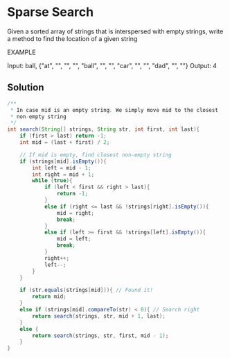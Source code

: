 # Sparse Search

Given a sorted array of strings that is interspersed with empty strings, write a method to find the location of a given string

EXAMPLE

Input:  ball, {"at", "", "", "", "ball", "", "", "car", "", "", "dad", "", ""}
Output: 4

## Solution

```java
/**
 * In case mid is an empty string. We simply move mid to the closest
 * non-empty string
 */
int search(String[] strings, String str, int first, int last){
    if (first > last) return -1;
    int mid = (last + first) / 2;

    // If mid is empty, find closest non-empty string
    if (strings[mid].isEmpty()){
        int left = mid - 1;
        int right = mid + 1;
        while (true){
            if (left < first && right > last){
                return -1;
            }
            else if (right <= last && !strings[right].isEmpty()){
                mid = right;
                break;
            }
            else if (left >= first && !strings[left].isEmpty()){
                mid = left;
                break;
            }
            right++;
            left--;
        }
    }

    if (str.equals(strings[mid])){ // Found it!
        return mid;
    }
    else if (strings[mid].compareTo(str) < 0){ // Search right
        return search(strings, str, mid + 1, last);
    }
    else {
        return search(strings, str, first, mid - 1);
    }
}
```